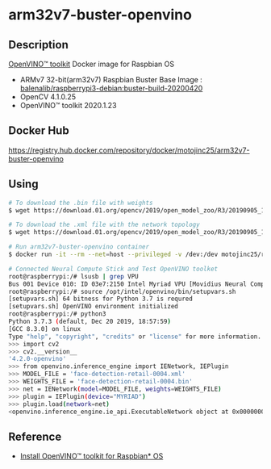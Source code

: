 # arm32v7-buster-openvino

## Description

[OpenVINO™ toolkit](https://01.org/openvinotoolkit) Docker image for Raspbian OS

- ARMv7 32-bit(arm32v7) Raspbian Buster Base Image : [balenalib/raspberrypi3-debian:buster-build-20200420](https://hub.docker.com/layers/balenalib/raspberrypi3-debian/buster-build-20200420/images/sha256-9b8e5e469a9dec4dad0af58c2dccba50c518c74590f5cfa9cf77f19a516f6535?context=explore)
- OpenCV 4.1.0.25
- OpenVINO™ toolkit 2020.1.23

## Docker Hub

https://registry.hub.docker.com/repository/docker/motojinc25/arm32v7-buster-openvino

## Using

```bash
# To download the .bin file with weights
$ wget https://download.01.org/opencv/2019/open_model_zoo/R3/20190905_163000_models_bin/face-detection-retail-0004/FP16/face-detection-retail-0004.bin

# To download the .xml file with the network topology
$ wget https://download.01.org/opencv/2019/open_model_zoo/R3/20190905_163000_models_bin/face-detection-retail-0004/FP16/face-detection-retail-0004.xml

# Run arm32v7-buster-openvino container
$ docker run -it --rm --net=host --privileged -v /dev:/dev motojinc25/rpi-buster-openvino:latest /bin/bash

# Connected Neural Compute Stick and Test OpenVINO toolket
root@raspberrypi:/# lsusb | grep VPU
Bus 001 Device 010: ID 03e7:2150 Intel Myriad VPU [Movidius Neural Compute Stick]
root@raspberrypi:/# source /opt/intel/openvino/bin/setupvars.sh
[setupvars.sh] 64 bitness for Python 3.7 is requred
[setupvars.sh] OpenVINO environment initialized
root@raspberrypi:/# python3
Python 3.7.3 (default, Dec 20 2019, 18:57:59)
[GCC 8.3.0] on linux
Type "help", "copyright", "credits" or "license" for more information.
>>> import cv2
>>> cv2.__version__
'4.2.0-openvino'
>>> from openvino.inference_engine import IENetwork, IEPlugin
>>> MODEL_FILE = 'face-detection-retail-0004.xml'
>>> WEIGHTS_FILE = 'face-detection-retail-0004.bin'
>>> net = IENetwork(model=MODEL_FILE, weights=WEIGHTS_FILE)
>>> plugin = IEPlugin(device="MYRIAD")
>>> plugin.load(network=net)
<openvino.inference_engine.ie_api.ExecutableNetwork object at 0x00000000>
```

## Reference

- [Install OpenVINO™ toolkit for Raspbian* OS](https://docs.openvinotoolkit.org/2020.1/_docs_install_guides_installing_openvino_raspbian.html)
